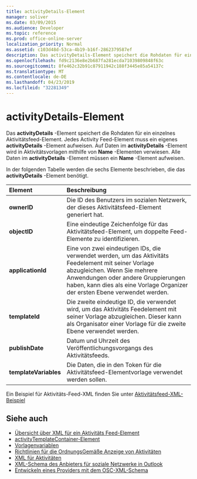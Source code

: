 ```yaml
---
title: activityDetails-Element
manager: soliver
ms.date: 03/09/2015
ms.audience: Developer
ms.topic: reference
ms.prod: office-online-server
localization_priority: Normal
ms.assetid: c103d48d-53ca-4b19-b16f-2862379587ef
description: Das activityDetails-Element speichert die Rohdaten für ein einzelnes Aktivitätsfeed-Element. Jedes Activity Feed-Element muss ein eigenes activityDetails-Element aufweisen. Auf Daten im activityDetails-Element wird in Aktivitätsvorlagen mithilfe von Name-Elementen verwiesen.
ms.openlocfilehash: fd9c2136e8e2b687fa281ecda71039809848f63c
ms.sourcegitcommit: 8fe462c32b91c87911942c188f3445e85a54137c
ms.translationtype: MT
ms.contentlocale: de-DE
ms.lasthandoff: 04/23/2019
ms.locfileid: "32281349"
---
```

# <a name="activitydetails-element"></a>activityDetails-Element

Das **activityDetails** -Element speichert die Rohdaten für ein einzelnes Aktivitätsfeed-Element. Jedes Activity Feed-Element muss ein eigenes **activityDetails** -Element aufweisen. Auf Daten im **activityDetails** -Element wird in Aktivitätsvorlagen mithilfe von **Name** -Elementen verwiesen. Alle Daten im **activityDetails** -Element müssen ein **Name** -Element aufweisen. 
  
In der folgenden Tabelle werden die sechs Elemente beschrieben, die das **activityDetails** -Element benötigt. 
  
|**Element**|**Beschreibung**|
|:-----|:-----|
|**ownerID** <br/> |Die ID des Benutzers im sozialen Netzwerk, der dieses Aktivitätsfeed-Element generiert hat.  <br/> |
|**objectID** <br/> |Eine eindeutige Zeichenfolge für das Aktivitätsfeed-Element, um doppelte Feed-Elemente zu identifizieren.  <br/> |
|**applicationId** <br/> |Eine von zwei eindeutigen IDs, die verwendet werden, um das Aktivitäts Feedelement mit seiner Vorlage abzugleichen. Wenn Sie mehrere Anwendungen oder andere Gruppierungen haben, kann dies als eine Vorlage Organizer der ersten Ebene verwendet werden.  <br/> |
|**templateId** <br/> |Die zweite eindeutige ID, die verwendet wird, um das Aktivitäts Feedelement mit seiner Vorlage abzugleichen. Dieser kann als Organisator einer Vorlage für die zweite Ebene verwendet werden.  <br/> |
|**publishDate** <br/> |Datum und Uhrzeit des Veröffentlichungsvorgangs des Aktivitätsfeeds.  <br/> |
|**templateVariables** <br/> |Die Daten, die in den Token für die Aktivitätsfeed-Elementvorlage verwendet werden sollen.  <br/> |
   
Ein Beispiel für Aktivitäts-Feed-XML finden Sie unter [Aktivitätsfeed-XML-Beispiel](activity-feed-xml-example.md)
  
## <a name="see-also"></a>Siehe auch

- [Übersicht über XML für ein Aktivitäts Feed-Element](overview-of-xml-for-an-activity-feed-item.md)  
- [activityTemplateContainer-Element](activitytemplatecontainer-element.md)  
- [Vorlagenvariablen](template-variables.md) 
- [Richtlinien für die OrdnungsGemäße Anzeige von Aktivitäten](guidelines-for-properly-displaying-activities.md)  
- [XML für Aktivitäten](xml-for-activities.md)  
- [XML-Schema des Anbieters für soziale Netzwerke in Outlook](outlook-social-connector-provider-xml-schema.md)
- [Entwickeln eines Providers mit dem OSC-XML-Schema](developing-a-provider-with-the-osc-xml-schema.md)


